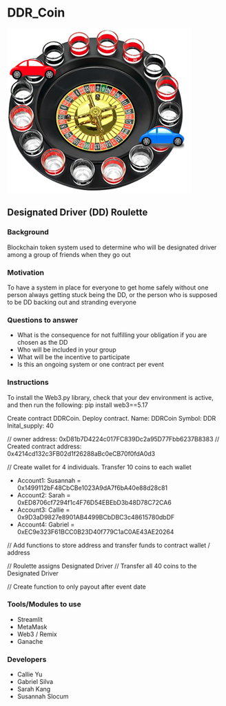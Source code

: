 # DDR_Coin
![ddr](./Images/dd_roulette.png)

## Designated Driver (DD) Roulette

### Background
Blockchain token system used to determine who will be designated driver among a group of friends when they go out

### Motivation 
To have a system in place for everyone to get home safely without one person always getting stuck being the DD, or the person who is supposed to be DD backing out and stranding everyone

### Questions to answer
* What is the consequence for not fulfilling your obligation if you are chosen as the DD
* Who will be included in your group
* What will be the incentive to participate
* Is this an ongoing system or one contract per event

### Instructions
To install the Web3.py library, check that your dev environment is active, and then run the following:
pip install web3==5.17

Create contract DDRCoin. Deploy contract. 
Name: DDRCoin
Symbol: DDR
Inital_supply: 40

// owner address: 0xD81b7D4224c017FC839Dc2a95D77Fbb6237B8383
// Created contract address: 0x4214cd132c3FB02d1f26288aBc0eCB70f0fdA0d3

// Create wallet for 4 individuals. Transfer 10 coins to each wallet

* Account1: Susannah = 0x1499112bF48CbCBe1023A9dA7f6bA40e88d28c81
* Account2: Sarah = 0xED8706cf7294f1c4F76D54EBEbD3b48D78C72CA6
* Account3: Callie = 0x9D3aD9827e8901AB4499BCbDBC3c48615780dbDF
* Account4: Gabriel = 0xEC9e323F61BCC0B23D40f779C1aC0AE43AE20264

// Add functions to store address and transfer funds to contract wallet / address

// Roulette assigns Designated Driver
// Transfer all 40 coins to the Designated Driver

// Create function to only payout after event date


### Tools/Modules to use
* Streamlit
* MetaMask
* Web3 / Remix
* Ganache

### Developers
* Callie Yu
* Gabriel Silva
* Sarah Kang
* Susannah Slocum
